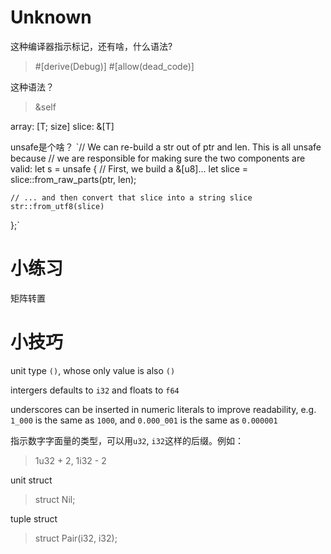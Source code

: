 # Unknown

这种编译器指示标记，还有啥，什么语法?
> #[derive(Debug)]
> #[allow(dead_code)]

这种语法？
> &self

array: [T; size]
slice: &[T]

unsafe是个啥？
`// We can re-build a str out of ptr and len. This is all unsafe because
// we are responsible for making sure the two components are valid:
let s = unsafe {
    // First, we build a &[u8]...
    let slice = slice::from_raw_parts(ptr, len);

    // ... and then convert that slice into a string slice
    str::from_utf8(slice)
};`


# 小练习

矩阵转置

# 小技巧

unit type `()`, whose only value is also `()`

intergers defaults to `i32` and floats to `f64`

underscores can be inserted in numeric literals to improve readability, e.g. `1_000` is the same as `1000`, and `0.000_001` is the same as `0.000001`

指示数字字面量的类型，可以用`u32`, `i32`这样的后缀。例如：
> 1u32 + 2, 1i32 - 2

unit struct
> struct Nil;

tuple struct
> struct Pair(i32, i32);